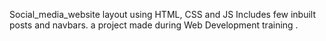 Social_media_website layout using HTML, CSS and JS
Includes few inbuilt posts and navbars.
a project made during Web Development training .
